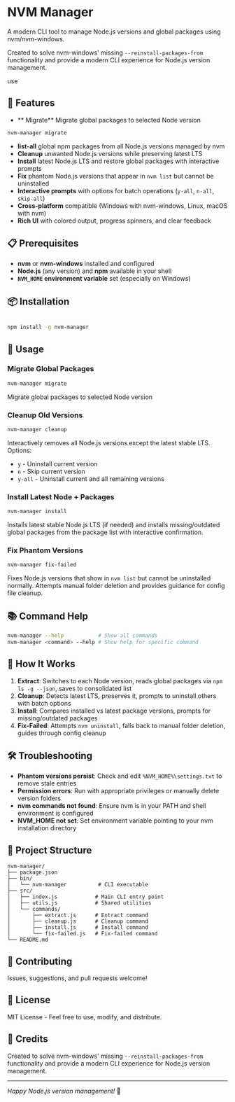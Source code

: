 
# NVM Manager

A modern CLI tool to manage Node.js versions and global packages using nvm/nvm-windows.

Created to solve nvm-windows' missing `--reinstall-packages-from` functionality and provide a modern CLI experience for Node.js version management.

use

## 🚀 Features

- ** Migrate** Migrate global packages to selected Node version

```bash
nvm-manager migrate
```

- **list-all** global npm packages from all Node.js versions managed by nvm
- **Cleanup** unwanted Node.js versions while preserving latest LTS
- **Install** latest Node.js LTS and restore global packages with interactive prompts  
- **Fix** phantom Node.js versions that appear in `nvm list` but cannot be uninstalled
- **Interactive prompts** with options for batch operations (`y-all`, `n-all`, `skip-all`)
- **Cross-platform** compatible (Windows with nvm-windows, Linux, macOS with nvm)
- **Rich UI** with colored output, progress spinners, and clear feedback

## 📋 Prerequisites

- **nvm** or **nvm-windows** installed and configured
- **Node.js** (any version) and **npm** available in your shell
- **`NVM_HOME` environment variable** set (especially on Windows)

## 📦 Installation

```bash

npm install -g nvm-manager
```

## 🎯 Usage

### Migrate Global Packages
```bash
nvm-manager migrate
```
Migrate global packages to selected Node version

### Cleanup Old Versions
```bash
nvm-manager cleanup
```
Interactively removes all Node.js versions except the latest stable LTS. Options:
- `y` - Uninstall current version
- `n` - Skip current version
- `y-all` - Uninstall current and all remaining versions

### Install Latest Node + Packages
```bash
nvm-manager install
```
Installs latest stable Node.js LTS (if needed) and installs missing/outdated global packages from the package list with interactive confirmation.

### Fix Phantom Versions
```bash
nvm-manager fix-failed
```
Fixes Node.js versions that show in `nvm list` but cannot be uninstalled normally. Attempts manual folder deletion and provides guidance for config file cleanup.

## 📚 Command Help

```bash
nvm-manager --help           # Show all commands
nvm-manager <command> --help # Show help for specific command  
```

## 🔧 How It Works

1. **Extract**: Switches to each Node version, reads global packages via `npm ls -g --json`, saves to consolidated list
2. **Cleanup**: Detects latest LTS, preserves it, prompts to uninstall others with batch options
3. **Install**: Compares installed vs latest package versions, prompts for missing/outdated packages  
4. **Fix-Failed**: Attempts `nvm uninstall`, falls back to manual folder deletion, guides through config cleanup

## 🛠️ Troubleshooting

- **Phantom versions persist**: Check and edit `%NVM_HOME%\settings.txt` to remove stale entries
- **Permission errors**: Run with appropriate privileges or manually delete version folders
- **nvm commands not found**: Ensure nvm is in your PATH and shell environment is configured
- **NVM_HOME not set**: Set environment variable pointing to your nvm installation directory

## 📁 Project Structure

```
nvm-manager/
├── package.json
├── bin/
│   └── nvm-manager          # CLI executable
├── src/  
│   ├── index.js            # Main CLI entry point
│   ├── utils.js            # Shared utilities
│   └── commands/
│       ├── extract.js      # Extract command
│       ├── cleanup.js      # Cleanup command  
│       ├── install.js      # Install command
│       └── fix-failed.js   # Fix-failed command
└── README.md
```

## 🤝 Contributing

Issues, suggestions, and pull requests welcome!

## 📄 License

MIT License - Feel free to use, modify, and distribute.

## 🙏 Credits

Created to solve nvm-windows' missing `--reinstall-packages-from` functionality and provide a modern CLI experience for Node.js version management.

---

*Happy Node.js version management!* 🚀
